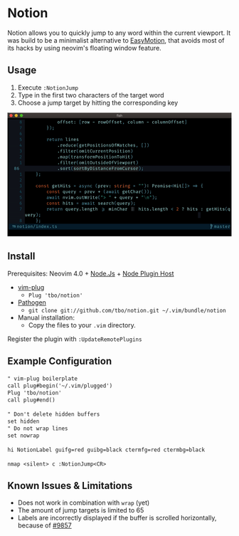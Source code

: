 Notion
======

Notion allows you to quickly jump to any word within the current viewport. It 
was build to be a minimalist alternative to 
[EasyMotion](https://github.com/Lokaltog/vim-easymotion), that avoids most of 
its hacks by using neovim's floating window feature. 

Usage
-----

1. Execute `:NotionJump`
2. Type in the first two characters of the target word
3. Choose a jump target by hitting the corresponding key


![Usage](https://raw.githubusercontent.com/tbo/notion/master/screencapture.gif)

Install
-------

Prerequisites: Neovim 4.0 + [Node.Js](https://nodejs.org/en/) + [Node Plugin 
Host](https://github.com/neovim/node-client)

- [vim-plug](https://github.com/junegunn/vim-plug)
  - `Plug 'tbo/notion'`
- [Pathogen](https://github.com/tpope/vim-pathogen)
  - `git clone git://github.com/tbo/notion.git ~/.vim/bundle/notion`
- Manual installation:
  - Copy the files to your `.vim` directory.

Register the plugin with `:UpdateRemotePlugins`

Example Configuration
---------------------
```viml
" vim-plug boilerplate
call plug#begin('~/.vim/plugged')
Plug 'tbo/notion'
call plug#end()

" Don't delete hidden buffers
set hidden
" Do not wrap lines
set nowrap

hi NotionLabel guifg=red guibg=black ctermfg=red ctermbg=black

nmap <silent> c :NotionJump<CR>
```

Known Issues & Limitations
--------------------------

- Does not work in combination with `wrap` (yet)
- The amount of jump targets is limited to 65
- Labels are incorrectly displayed if the buffer is scrolled horizontally, because of [#9857](https://github.com/neovim/neovim/issues/9857)
